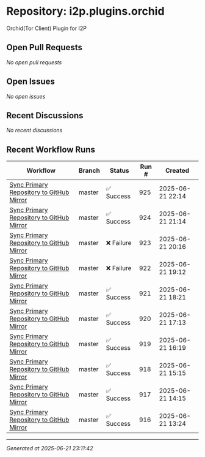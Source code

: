# Repository: i2p.plugins.orchid

Orchid(Tor Client) Plugin for I2P

## Open Pull Requests


*No open pull requests*


## Open Issues


*No open issues*


## Recent Discussions


*No recent discussions*


## Recent Workflow Runs


| Workflow | Branch | Status | Run # | Created |
|----------|--------|--------|-------|---------|
| [Sync Primary Repository to GitHub Mirror](https://github.com/i2p/i2p.plugins.orchid/actions/runs/15800137376) | master | ✅ Success | 925 | 2025-06-21 22:14 |
| [Sync Primary Repository to GitHub Mirror](https://github.com/i2p/i2p.plugins.orchid/actions/runs/15799704208) | master | ✅ Success | 924 | 2025-06-21 21:14 |
| [Sync Primary Repository to GitHub Mirror](https://github.com/i2p/i2p.plugins.orchid/actions/runs/15799280066) | master | ❌ Failure | 923 | 2025-06-21 20:16 |
| [Sync Primary Repository to GitHub Mirror](https://github.com/i2p/i2p.plugins.orchid/actions/runs/15798822589) | master | ❌ Failure | 922 | 2025-06-21 19:12 |
| [Sync Primary Repository to GitHub Mirror](https://github.com/i2p/i2p.plugins.orchid/actions/runs/15798429940) | master | ✅ Success | 921 | 2025-06-21 18:21 |
| [Sync Primary Repository to GitHub Mirror](https://github.com/i2p/i2p.plugins.orchid/actions/runs/15797903291) | master | ✅ Success | 920 | 2025-06-21 17:13 |
| [Sync Primary Repository to GitHub Mirror](https://github.com/i2p/i2p.plugins.orchid/actions/runs/15797503406) | master | ✅ Success | 919 | 2025-06-21 16:19 |
| [Sync Primary Repository to GitHub Mirror](https://github.com/i2p/i2p.plugins.orchid/actions/runs/15797017555) | master | ✅ Success | 918 | 2025-06-21 15:15 |
| [Sync Primary Repository to GitHub Mirror](https://github.com/i2p/i2p.plugins.orchid/actions/runs/15796548716) | master | ✅ Success | 917 | 2025-06-21 14:15 |
| [Sync Primary Repository to GitHub Mirror](https://github.com/i2p/i2p.plugins.orchid/actions/runs/15796159118) | master | ✅ Success | 916 | 2025-06-21 13:24 |



---
*Generated at 2025-06-21 23:11:42*
